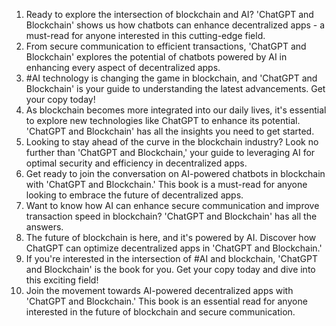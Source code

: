 1. Ready to explore the intersection of blockchain and AI? 'ChatGPT and Blockchain' shows us how chatbots can enhance decentralized apps - a must-read for anyone interested in this cutting-edge field.
2. From secure communication to efficient transactions, 'ChatGPT and Blockchain' explores the potential of chatbots powered by AI in enhancing every aspect of decentralized apps.
3. #AI technology is changing the game in blockchain, and 'ChatGPT and Blockchain' is your guide to understanding the latest advancements. Get your copy today!
4. As blockchain becomes more integrated into our daily lives, it's essential to explore new technologies like ChatGPT to enhance its potential. 'ChatGPT and Blockchain' has all the insights you need to get started.
5. Looking to stay ahead of the curve in the blockchain industry? Look no further than 'ChatGPT and Blockchain,' your guide to leveraging AI for optimal security and efficiency in decentralized apps.
6. Get ready to join the conversation on AI-powered chatbots in blockchain with 'ChatGPT and Blockchain.' This book is a must-read for anyone looking to embrace the future of decentralized apps.
7. Want to know how AI can enhance secure communication and improve transaction speed in blockchain? 'ChatGPT and Blockchain' has all the answers.
8. The future of blockchain is here, and it's powered by AI. Discover how ChatGPT can optimize decentralized apps in 'ChatGPT and Blockchain.'
9. If you're interested in the intersection of #AI and blockchain, 'ChatGPT and Blockchain' is the book for you. Get your copy today and dive into this exciting field!
10. Join the movement towards AI-powered decentralized apps with 'ChatGPT and Blockchain.' This book is an essential read for anyone interested in the future of blockchain and secure communication.
